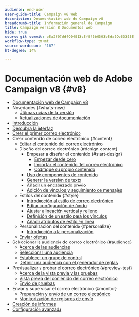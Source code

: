 ```yaml
---
audience: end-user
user-guide-title: Campaign v8 Web
description: Documentación web de Campaign v8
breadcrumb-title: Información general de Campaign
title: Campaign versión 8 Documentos web
hide: true
source-git-commit: e5a2f07dd4904813c5f848b0303b5da89e633835
workflow-type: tm+mt
source-wordcount: '167'
ht-degree: 14%

---
```



# Documentación web de Adobe Campaign v8 {#v8}

+ [Documentación web de Campaign v8](campaign-web-home.md)
+ Novedades {#whats-new}
   + [Últimas notas de la versión](rn/release-notes.md)
   + [Actualizaciones de documentación](rn/documentation-updates.md)
+ [Introducción](get-started/get-started.md)
+ [Descubra la interfaz](get-started/user-interface.md)
+ [Crear el primer correo electrónico](email/create-email.md)
+ Crear contenido de correo electrónico {#content}
   + [Editar el contenido del correo electrónico](content/edit-content.md)
   + Diseño del correo electrónico {#design-content}
      + Empezar a diseñar el contenido {#start-design}
         + [Empezar desde cero ](content/create-email-content.md)
         + [Importar el contenido del correo electrónico](content/existing-content.md)
         + [Codifique su propio contenido](content/code-content.md)
      + [Uso de componentes de contenido](content/content-components.md)
      + [Generar la versión de texto](content/text-version-email.md)
      + [Añadir un encabezado previo](content/preheader.md)
      + [Adición de vínculos y seguimiento de mensajes](content/message-tracking.md)
   + Estilos del contenido {#style}
      + [Introducción al estilo de correo electrónico](content/get-started-email-style.md)
      + [Editar configuración de fondo](content/backgrounds.md)
      + [Ajustar alineación vertical y relleno](content/alignment-and-padding.md)
      + [Definición de un estilo para los vínculos](content/styling-links.md)
      + [Añadir atributos de estilo en línea](content/inline-styling.md)
   + Personalización del contenido {#personalize}
      + [Introducción a la personalización](personalization/personalize.md)
   + [Enviar ofertas](content/offers.md)
+ Seleccionar la audiencia de correo electrónico {#audience}
   + [Acerca de las audiencias](audience/about-audiences.md)
   + [Seleccionar una audiencia](audience/add-audience.md)
   + [Establecer un grupo de control](audience/control-group.md)
   + [Definir una audiencia con el generador de reglas](audience/segment-builder.md)
+ Previsualizar y probar el correo electrónico {#preview-test}
   + [Acerca de la vista previa y las pruebas](preview-test/preview-test.md)
   + [Vista previa del contenido del correo electrónico](preview-test/preview-content.md)
   + [Envío de pruebas](preview-test/proofs.md)
+ Enviar y supervisar el correo electrónico {#monitor}
   + [Preparación y envío de un correo electrónico](monitor/prepare-send.md)
   + [Monitorización de registros de envío](monitor/delivery-logs.md)
+ [Creación de informes](reporting/reports.md)
+ [Configuración avanzada](advanced-settings/delivery-settings.md)